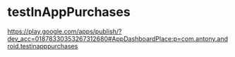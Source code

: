 # testInAppPurchases
https://play.google.com/apps/publish/?dev_acc=01878330353267312680#AppDashboardPlace:p=com.antony.android.testinapppurchases
